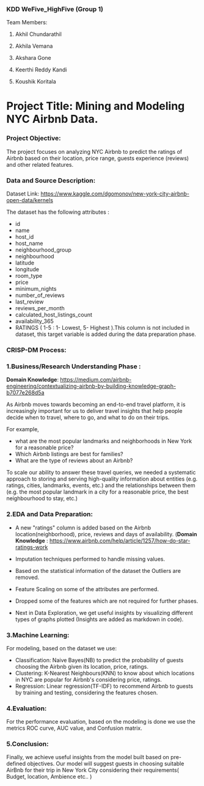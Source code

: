 ### KDD WeFive_HighFive (Group 1)


Team Members:

1. Akhil Chundarathil

2. Akhila Vemana

3. Akshara Gone

4. Keerthi Reddy Kandi

5. Koushik Koritala

# Project Title: Mining and Modeling NYC Airbnb Data.



### Project Objective: 


The project focuses on analyzing NYC Airbnb to predict the ratings of Airbnb based on their location, price range, guests experience (reviews) and other related features. 

### Data and Source Description:

Dataset Link: https://www.kaggle.com/dgomonov/new-york-city-airbnb-open-data/kernels 

The dataset has the following attributes :

* id
* name
* host_id
* host_name
* neighbourhood_group
* neighbourhood
* latitude
* longitude
* room_type
* price
* minimum_nights
* number_of_reviews
* last_review
* reviews_per_month
* calculated_host_listings_count
* availability_365
* RATINGS ( 1-5 : 1- Lowest, 5- Highest ).This column is not included in dataset, this target variable is added during the data preparation phase.

### CRISP-DM Process:


### 1.Business/Research Understanding Phase : 

**Domain Knowledge**: https://medium.com/airbnb-engineering/contextualizing-airbnb-by-building-knowledge-graph-b7077e268d5a

As Airbnb moves towards becoming an end-to-end travel platform, it is increasingly important for us to deliver travel insights that help people decide when to travel, where to go, and what to do on their trips. 

For example, 

* what are the most popular landmarks and neighborhoods in New York for a reasonable price?  
* Which Airbnb listings are best for families? 
* What are the type of reviews about an Airbnb? 


To scale our ability to answer these travel queries, we needed a systematic approach to storing and serving high-quality information about entities (e.g. ratings, cities, landmarks, events, etc.) and the relationships between them (e.g. the most popular landmark in a city for a reasonable price, the best neighbourhood to stay, etc.)

### 2.EDA and Data Preparation:


* A new "ratings" column is added based on the Airbnb location(neighborhood), price, reviews and days of availability.
(**Domain Knowledge** : https://www.airbnb.com/help/article/1257/how-do-star-ratings-work 

* Imputation techniques performed to handle missing values.
* Based on the statistical information of the dataset the Outliers are removed. 
* Feature Scaling on some of the attributes are performed.
* Dropped some of the features which are not required for further phases.
* Next in Data Exploration, we get useful insights by visualizing different types of graphs plotted (Insights are added as markdown in code).

### 3.Machine Learning:

For modeling, based on the dataset we use:

* Classification: Naive Bayes(NB) to predict the probability of guests choosing the Airbnb given its location, price, ratings.
* Clustering: K-Nearest Neighbours(KNN) to know about which locations in NYC are popular for Airbnb's considering price, ratings.
* Regression: Linear regression(TF-IDF) to recommend Airbnb to guests by training and testing, considering the features chosen. 

### 4.Evaluation:

For the performance evaluation, based on the modeling is done we use the metrics ROC curve, AUC value, and Confusion matrix.

### 5.Conclusion:

Finally, we achieve useful insights from the model built based on pre-defined objectives. Our model will suggest guests in choosing suitable AirBnb for their trip in New York City considering their requirements( Budget, location, Ambience etc.. )














